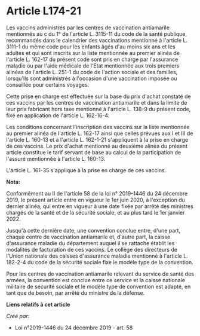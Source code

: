 # Article L174-21

Les vaccins administrés par les centres de vaccination antiamarile mentionnés au c du 1° de l'article L. 3115-11 du code de
la santé publique, recommandés dans le calendrier des vaccinations mentionné à l'article L. 3111-1 du même code pour les
enfants âgés d'au moins six ans et les adultes et qui sont inscrits sur la liste mentionnée au premier alinéa de l'article L.
162-17 du présent code sont pris en charge par l'assurance maladie ou par l'aide médicale de l'Etat mentionnée aux trois
premiers alinéas de l'article L. 251-1 du code de l'action sociale et des familles, lorsqu'ils sont administrés à l'occasion
d'une vaccination imposée ou conseillée pour certains voyages.

Cette prise en charge est effectuée sur la base du prix d'achat constaté de ces vaccins par les centres de vaccination
antiamarile et dans la limite de leur prix fabricant hors taxe mentionné à l'article L. 138-9 du présent code, fixé en
application de l'article L. 162-16-4.

Les conditions concernant l'inscription des vaccins sur la liste mentionnée au premier alinéa de l'article L. 162-17 ainsi
que celles prévues aux I et III de l'article L. 160-13 et à l'article L. 162-1-21 s'appliquent à la prise en charge de ces
vaccins. Le prix d'achat mentionné au deuxième alinéa du présent article constitue le tarif servant de base au calcul de la
participation de l'assuré mentionnée à l'article L. 160-13.

L'article L. 161-35 s'applique à la prise en charge de ces vaccins.

**Nota:**

Conformément au II de l'article 58 de la loi n° 2019-1446 du 24 décembre 2019, le présent article entre en vigueur le 1er
juin 2020, à l'exception du dernier alinéa, qui entre en vigueur à une date fixée par arrêté des ministres chargés de la
santé et de la sécurité sociale, et au plus tard le 1er janvier 2022.

Jusqu'à cette dernière date, une convention conclue entre, d'une part, chaque centre de vaccination antiamarile et, d'autre
part, la caisse d'assurance maladie du département auquel il se rattache établit les modalités de facturation de ces vaccins.
Le collège des directeurs de l'Union nationale des caisses d'assurance maladie mentionné à l'article L. 182-2-4 du code de la
sécurité sociale fixe le modèle type de la convention.

Pour les centres de vaccination antiamarile relevant du service de santé des armées, la convention est conclue entre ce
service et la caisse nationale militaire de sécurité sociale et le modèle type de convention est adapté, en tant que de
besoin, par arrêté du ministre de la défense.

**Liens relatifs à cet article**

_Créé par_:

  - Loi n°2019-1446 du 24 décembre 2019 - art. 58
